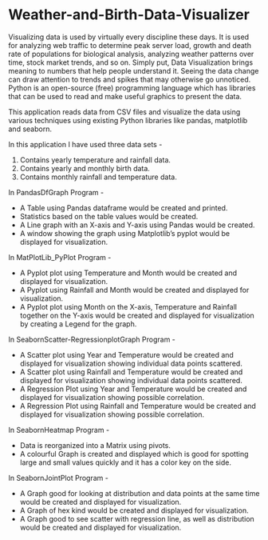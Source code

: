 # Weather-and-Birth-Data-Visualizer
Visualizing data is used by virtually every discipline these days. It is used for analyzing web traffic to determine peak server load, growth and death rate of populations for biological analysis, analyzing weather patterns over time, stock market trends, and so on. Simply put, Data Visualization brings meaning to numbers that help people understand it. Seeing the data change can draw attention to trends and spikes that may otherwise go unnoticed. Python is an open-source (free) programming language which has libraries that can be used to read and make useful graphics to present the data.

This application reads data from CSV files and visualize the data using various techniques using existing Python libraries like pandas, matplotlib and seaborn. 

In this application I have used three data sets -
1. Contains yearly temperature and rainfall data.
2. Contains yearly and monthly birth data.
3. Contains monthly rainfall and temperature data.

In PandasDfGraph Program -
* A Table using Pandas dataframe would be created and printed.
* Statistics based on the table values would be created.
* A Line graph with an X-axis and Y-axis using Pandas would be created.
* A window showing the graph using Matplotlib’s pyplot would be displayed for visualization.   

In MatPlotLib_PyPlot Program -
* A Pyplot plot using Temperature and Month would be created and displayed for visualization.  
* A Pyplot using Rainfall and Month would be created and displayed for visualization.  
* A Pyplot plot using Month on the X-axis, Temperature and Rainfall together on the Y-axis would be created and displayed for visualization by creating a Legend for the graph.

In SeabornScatter-RegressionplotGraph Program -
* A Scatter plot using Year and Temperature would be created and displayed for visualization showing individual data points scattered.
* A Scatter plot using Rainfall and Temperature would be created and displayed for visualization showing individual data points scattered.
* A Regression Plot using Year and Temperature would be created and displayed for visualization showing possible correlation.
* A Regression Plot using Rainfall and Temperature would be created and displayed for visualization showing possible correlation.

In SeabornHeatmap Program -
* Data is reorganized into a Matrix using pivots. 
* A colourful Graph is created and displayed which is good for spotting large and small values quickly and it has a color key on the side.

In SeabornJointPlot Program -
* A Graph good for looking at distribution and data points at the same time would be created and displayed for visualization.
* A Graph of hex kind would be created and displayed for visualization.
* A Graph good to see scatter with regression line, as well as distribution would be created and displayed for visualization.
